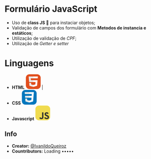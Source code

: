 # Formulário JavaScript 

- Uso de **class JS 🌟** para instaciar objetos;
- Validação de campos dos formulário com **Metodos de instancia e estáticos**;
- Utilização de validação de *CPF*;
- Utilização de *Getter e setter*

# Linguagens
- **HTML** <img src="./icons/HTML.svg" width="48">        |
- **CSS** <img src="./icons/CSS.svg" width="48">   
- **Javascript** <img src="./icons/JavaScript.svg" width="48">


## Info

- **Creator:** [@IvanildoQueiroz](https://github.com/IvanildoQueiroz)
- **Countributors:** Loading •••••